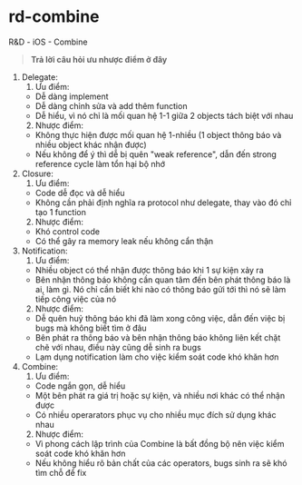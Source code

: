 # rd-combine
R&amp;D - iOS - Combine

> **Trả lời câu hỏi ưu nhược điểm ở đây**
1. Delegate:
    1. Ưu điểm:
    - Dễ dàng implement
    - Dễ dàng chỉnh sửa và add thêm function
    - Dễ hiểu, vì nó chỉ là mối quan hệ 1-1 giữa 2 objects tách biệt với nhau
    2. Nhược điểm:
    - Không thực hiện được mối quan hệ 1-nhiều (1 object thông báo và nhiều object khác nhận được)
    - Nếu không để ý thì dễ bị quên "weak reference", dẫn đến strong reference cycle làm tổn hại bộ nhớ  
2. Closure:
    1. Ưu điểm:
    - Code dễ đọc và dễ hiểu
    - Không cần phải định nghĩa ra protocol như delegate, thay vào đó chỉ tạo 1 function
    2. Nhược điểm:
    - Khó control code 
    - Có thể gây ra memory leak nếu không cẩn thận
3. Notification: 
    1. Ưu điểm:
    - Nhiều object có thể nhận được thông báo khi 1 sự kiện xảy ra
    - Bên nhận thông báo không cần quan tâm đến bên phát thông báo là ai, làm gì. Nó chỉ cần biết khi nào có thông báo gửi tới thì nó sẽ làm tiếp công việc của nó
    2. Nhược điểm:
    - Dễ quên huỷ thông báo khi đã làm xong công việc, dẫn đến việc bị bugs mà không biết tìm ở đâu
    - Bên phát ra thông báo và bên nhận thông báo không liên kết chặt chẽ với nhau, điều này cũng dễ sinh ra bugs
    - Lạm dụng notification làm cho việc kiểm soát code khó khăn hơn 
4. Combine:
    1. Ưu điểm:
    - Code ngắn gọn, dễ hiểu
    - Một bên phát ra giá trị hoặc sự kiện, và nhiều nơi khác có thể nhận được 
    - Có nhiều operarators phục vụ cho nhiều mục đích sử dụng khác nhau 
    2. Nhược điểm:
    - Vì phong cách lập trình của Combine là bất đồng bộ nên việc kiểm soát code khó khăn hơn
    - Nếu không hiểu rõ bản chất của các operators, bugs sinh ra sẽ khó tìm chỗ để fix
